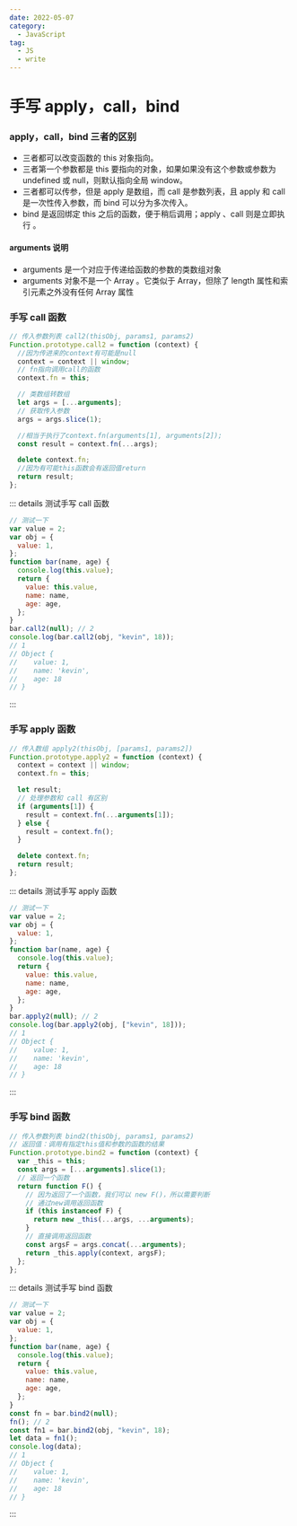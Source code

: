 ```yaml
---
date: 2022-05-07
category:
  - JavaScript
tag:
  - JS
  - write
---
```


# 手写 apply，call，bind

### apply，call，bind 三者的区别

- 三者都可以改变函数的 this 对象指向。
- 三者第一个参数都是 this 要指向的对象，如果如果没有这个参数或参数为 undefined 或 null，则默认指向全局 window。
- 三者都可以传参，但是 apply 是数组，而 call 是参数列表，且 apply 和 call 是一次性传入参数，而 bind 可以分为多次传入。
- bind 是返回绑定 this 之后的函数，便于稍后调用；apply 、call 则是立即执行 。

#### arguments 说明

- arguments 是一个对应于传递给函数的参数的类数组对象
- arguments 对象不是一个 Array 。它类似于 Array，但除了 length 属性和索引元素之外没有任何 Array 属性

### 手写 call 函数

```javascript
// 传入参数列表 call2(thisObj, params1, params2)
Function.prototype.call2 = function (context) {
  //因为传进来的context有可能是null
  context = context || window;
  // fn指向调用call的函数
  context.fn = this;

  // 类数组转数组
  let args = [...arguments];
  // 获取传入参数
  args = args.slice(1);

  //相当于执行了context.fn(arguments[1], arguments[2]);
  const result = context.fn(...args);

  delete context.fn;
  //因为有可能this函数会有返回值return
  return result;
};
```

::: details 测试手写 call 函数

```js
// 测试一下
var value = 2;
var obj = {
  value: 1,
};
function bar(name, age) {
  console.log(this.value);
  return {
    value: this.value,
    name: name,
    age: age,
  };
}
bar.call2(null); // 2
console.log(bar.call2(obj, "kevin", 18));
// 1
// Object {
//    value: 1,
//    name: 'kevin',
//    age: 18
// }
```

:::

### 手写 apply 函数

```javascript
// 传入数组 apply2(thisObj, [params1, params2])
Function.prototype.apply2 = function (context) {
  context = context || window;
  context.fn = this;

  let result;
  // 处理参数和 call 有区别
  if (arguments[1]) {
    result = context.fn(...arguments[1]);
  } else {
    result = context.fn();
  }

  delete context.fn;
  return result;
};
```

::: details 测试手写 apply 函数

```js
// 测试一下
var value = 2;
var obj = {
  value: 1,
};
function bar(name, age) {
  console.log(this.value);
  return {
    value: this.value,
    name: name,
    age: age,
  };
}
bar.apply2(null); // 2
console.log(bar.apply2(obj, ["kevin", 18]));
// 1
// Object {
//    value: 1,
//    name: 'kevin',
//    age: 18
// }
```

:::

### 手写 bind 函数

```javascript
// 传入参数列表 bind2(thisObj, params1, params2)
// 返回值：调用有指定this值和参数的函数的结果
Function.prototype.bind2 = function (context) {
  var _this = this;
  const args = [...arguments].slice(1);
  // 返回一个函数
  return function F() {
    // 因为返回了一个函数，我们可以 new F()，所以需要判断
    // 通过new调用返回函数
    if (this instanceof F) {
      return new _this(...args, ...arguments);
    }
    // 直接调用返回函数
    const argsF = args.concat(...arguments);
    return _this.apply(context, argsF);
  };
};
```

::: details 测试手写 bind 函数

```js
// 测试一下
var value = 2;
var obj = {
  value: 1,
};
function bar(name, age) {
  console.log(this.value);
  return {
    value: this.value,
    name: name,
    age: age,
  };
}
const fn = bar.bind2(null);
fn(); // 2
const fn1 = bar.bind2(obj, "kevin", 18);
let data = fn1();
console.log(data);
// 1
// Object {
//    value: 1,
//    name: 'kevin',
//    age: 18
// }
```

:::
